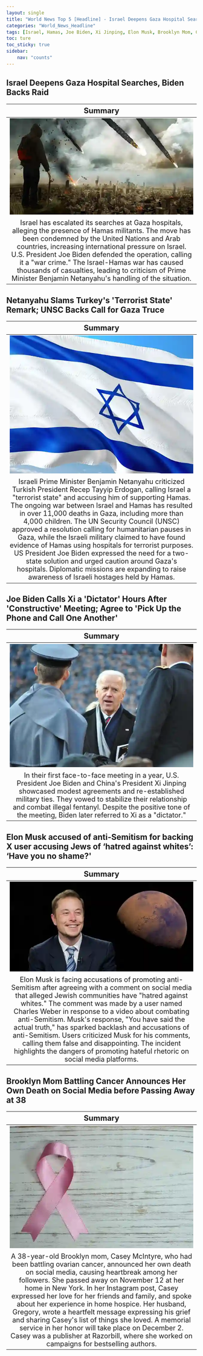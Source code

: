```yaml
---
layout: single
title: "World News Top 5 [Headline] - Israel Deepens Gaza Hospital Searches, Brooklyn Mom Announces Her Own Death"
categories: "World_News_Headline"
tags: [Israel, Hamas, Joe Biden, Xi Jinping, Elon Musk, Brooklyn Mom, Cancer]
toc: ture
toc_sticky: true
sidebar:
    nav: "counts"
---
```


<style>
table th:first-of-type {
    width: 100%;
    font-size: 20px;
}
table td:nth-of-type(1) {
    width: 100%;
    font-size: 18px;
}
</style>

## Israel Deepens Gaza Hospital Searches, Biden Backs Raid

Summary | 
:---:|
![](/assets/images/2023-11-16-World_News_Headline_231116_1-1.webp) |
Israel has escalated its searches at Gaza hospitals, alleging the presence of Hamas militants. The move has been condemned by the United Nations and Arab countries, increasing international pressure on Israel. U.S. President Joe Biden defended the operation, calling it a "war crime." The Israel-Hamas war has caused thousands of casualties, leading to criticism of Prime Minister Benjamin Netanyahu's handling of the situation. |

## Netanyahu Slams Turkey's 'Terrorist State' Remark; UNSC Backs Call for Gaza Truce

Summary | 
:---:|
![](/assets/images/2023-11-16-World_News_Headline_231116_1-2.webp) |
Israeli Prime Minister Benjamin Netanyahu criticized Turkish President Recep Tayyip Erdogan, calling Israel a "terrorist state" and accusing him of supporting Hamas. The ongoing war between Israel and Hamas has resulted in over 11,000 deaths in Gaza, including more than 4,000 children. The UN Security Council (UNSC) approved a resolution calling for humanitarian pauses in Gaza, while the Israeli military claimed to have found evidence of Hamas using hospitals for terrorist purposes. US President Joe Biden expressed the need for a two-state solution and urged caution around Gaza's hospitals. Diplomatic missions are expanding to raise awareness of Israeli hostages held by Hamas. |

## Joe Biden Calls Xi a 'Dictator' Hours After 'Constructive' Meeting; Agree to 'Pick Up the Phone and Call One Another'

Summary | 
:---:|
![](/assets/images/2023-11-16-World_News_Headline_231116_1-3.webp) |
In their first face-to-face meeting in a year, U.S. President Joe Biden and China's President Xi Jinping showcased modest agreements and re-established military ties. They vowed to stabilize their relationship and combat illegal fentanyl. Despite the positive tone of the meeting, Biden later referred to Xi as a "dictator." |

## Elon Musk accused of anti-Semitism for backing X user accusing Jews of ‘hatred against whites’: ‘Have you no shame?'

Summary | 
:---:|
![](/assets/images/2023-11-16-World_News_Headline_231116_1-4.webp) |
Elon Musk is facing accusations of promoting anti-Semitism after agreeing with a comment on social media that alleged Jewish communities have "hatred against whites." The comment was made by a user named Charles Weber in response to a video about combating anti-Semitism. Musk's response, "You have said the actual truth," has sparked backlash and accusations of anti-Semitism. Users criticized Musk for his comments, calling them false and disappointing. The incident highlights the dangers of promoting hateful rhetoric on social media platforms. |

## Brooklyn Mom Battling Cancer Announces Her Own Death on Social Media before Passing Away at 38

Summary | 
:---:|
![](/assets/images/2023-11-16-World_News_Headline_231116_1-5.webp) |
A 38-year-old Brooklyn mom, Casey McIntyre, who had been battling ovarian cancer, announced her own death on social media, causing heartbreak among her followers. She passed away on November 12 at her home in New York. In her Instagram post, Casey expressed her love for her friends and family, and spoke about her experience in home hospice. Her husband, Gregory, wrote a heartfelt message expressing his grief and sharing Casey's list of things she loved. A memorial service in her honor will take place on December 2. Casey was a publisher at Razorbill, where she worked on campaigns for bestselling authors. |